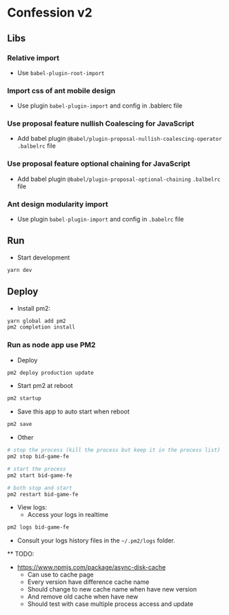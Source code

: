 # Confession v2


## Libs
### Relative import
- Use ```babel-plugin-root-import```

### Import css of ant mobile design
- Use plugin ```babel-plugin-import``` and config in .bablerc file  

### Use proposal feature nullish Coalescing for JavaScript
- Add babel plugin ```@babel/plugin-proposal-nullish-coalescing-operator```  ```.balbelrc``` file

### Use proposal feature optional chaining for JavaScript
- Add babel plugin ```@babel/plugin-proposal-optional-chaining```  ```.balbelrc``` file

### Ant design modularity import
- Use plugin ```babel-plugin-import``` and config in ```.babelrc``` file

## Run
- Start development
```bash
yarn dev
```

## Deploy
- Install pm2:
```bash
yarn global add pm2
pm2 completion install
```
### Run as node app use PM2
- Deploy
```bash
pm2 deploy production update
```

- Start pm2 at reboot
```bash
pm2 startup
```

- Save this app to auto start when reboot
```bash
pm2 save
```
- Other
```bash
# stop the process (kill the process but keep it in the process list)
pm2 stop bid-game-fe

# start the process
pm2 start bid-game-fe

# both stop and start
pm2 restart bid-game-fe
```
- View logs:
  - Access your logs in realtime
```bash
pm2 logs bid-game-fe
```
  - Consult your logs history files in the ```~/.pm2/logs``` folder.


** TODO:
- https://www.npmjs.com/package/async-disk-cache
    - Can use to cache page
    - Every version have difference cache name
    - Should change to new cache name when have new version
    - And remove old cache when have new
    - Should test with case multiple process access and update
